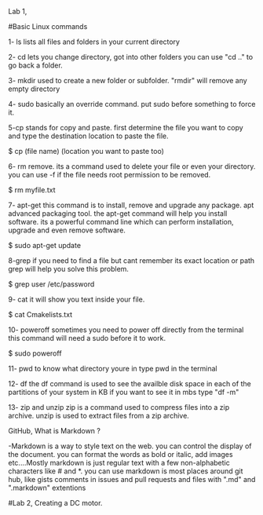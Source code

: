 Lab 1, 

#Basic Linux commands

1- ls
lists all files and folders in your current directory

2- cd
lets you change directory, got into other folders you can use "cd .." to go back a folder.

3- mkdir 
used to create a new folder or subfolder. "rmdir" will remove any empty directory

4- sudo
basically an override command. put sudo before something to force it.

5-cp
stands for copy and paste. first determine the file you want to copy and type the destination location to paste the file.

$ cp (file name) (location you want to paste too)

6- rm
remove. its a command used to delete your file or even your directory. you can use -f if the file needs root permission to be removed. 

 $ rm myfile.txt 

7- apt-get
this command is to install, remove and upgrade any package. apt advanced packaging tool. the 
apt-get command will help you install software. its a powerful command line which can perform installation, upgrade and even remove software.

$ sudo apt-get update

8-grep
if you need to find a file but cant remember its exact location or path grep will help you solve this problem.

$ grep user /etc/password

9- cat
it will show you text inside your file.

$ cat Cmakelists.txt

10- poweroff
sometimes you need to power off directly from the terminal this command will need a sudo before it to work.

$ sudo poweroff

11- pwd 
to know what directory youre in type pwd in the terminal

12- df
the df command is used to see the availble disk space in each of the partitions of your system in KB if you want to see it in mbs type "df -m"

13- zip and unzip
zip is a command used to compress files into a zip archive. unzip is used to extract files from a zip archive.


GitHub, What is Markdown ?

-Markdown is a way to style text on the web. you can control the display of the document. you can format the words as bold or italic, add images etc....Mostly markdown is just regular text with a few non-alphabetic characters like # and *. you can use markdown is most places around git hub, like gists comments in issues and pull requests and files with ".md" and ".markdown" extentions


#Lab 2, Creating a DC motor.










